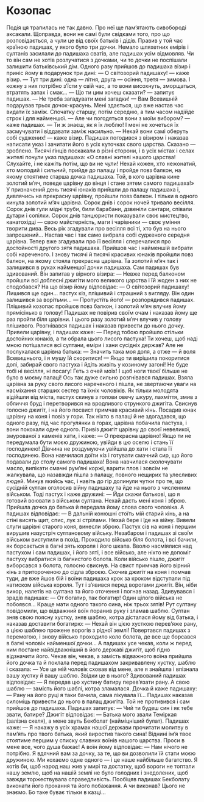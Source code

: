 # Козопас

Подія ця трапилась не так давно. Про неї ще пам’ятають сивобороді аксакали. Щоправда, вони не самі були свідками того, про що розповідається, а чули це від своїх батьків і дідів.
Правив у той час країною падишах, у якого було три дочки. Немало шляхетних емірів і султанів засилали до падишаха сватів, але падишах усім відмовляв. Чи то він сам не хотів розлучатися з дочками, чи то дочки не поспішали залишити батьківський дім.
Одного разу прийшов до падишаха візир і приніс йому в подарунок три дині:
— О світозорий падишаху! — каже візир. — Тут три дині: одна — літня, друга — осіння, третя — зимова. І кожну з них потрібно з’їсти у свій час, а то вони висохнуть, зморщаться, втратять запах і смак...
— Що ти цим хочеш сказати? — запитує падишах. — Не треба загадувати мені загадки!
— Вам Всевишній подарував трьох дочок-красунь. Мені здається, що вже настав час видати їх заміж. Спочатку старшу, потім середню, а тим часом надійде строк і для найменшої.
— Але чи погодяться вони з моїм вибором? — каже падишах. — Ти ж знаєш, як я їх люблю! І мені не хочеться їх засмучувати і віддавати заміж насильно. — Нехай вони самі оберуть собі суджених! — каже візир.
Падишах погодився з візиром і наказав написати указ
і зачитати його в усіх куточках свого царства.
Сказано — зроблено. Тисячі гінців поскакали в різні сторони, і в усіх містах і селах жителі почули указ падишаха:
«О славні жителі нашого царства! Слухайте, і не кажіть потім, що ви не чули! Нехай кожен, хто нежонатий, хто молодий і сильний, прийде до палацу і пройде повз балкон, на якому стоятиме старша дочка падишаха. Той, в кого царівна кине золотий м’яч, поведе царівну до вінця і стане зятем самого падишаха!»
У призначений день тисячі юнаків прийшли до палацу падишаха і, дивлячись на прекрасну царівну, пройшли повз балкон. І тільки в одного кинула золотий м’яч царівна.
Сорок днів і сорок ночей тривало весілля. Сорок днів гули мідні труби, били барабани, дзвеніли сантари, співали дутари і сопілки. Сорок днів танцюристи показували своє мистецтво, канатохідці — свою майстерність, маги і чарівники — своє уміння творити дива.
Весь рік згадували про весілля всі ті, хто був на нього запрошений...
Настав час і так само вибрала собі судженого середня царівна. Тепер вже згадували про її весілля і сперечалися про достойності другого зятя падишаха.
Прийшов час і найменшій вибрати собі нареченого. І знову тисячі й тисячі красивих юнаків пройшли повз балкон, на якому стояла прекрасна царівна. Та золотий м’яч так і залишився в руках найменшої дочки падишаха. Сам падишах був здивований. Він запитав у вірного візира:
— Невже перед балконом пройшли всі доблесні джигіти мого великого царства і їй жоден з них не сподобався?
На що візир йому відповідає:
— О світозорий падишаху! Лишився ще один... пастух кіз, плішивий і страшний з вигляду. Він один залишився за ворітьми...
— Пропустіть його! — розпорядився падишах.
Плішивий козопас пройшов повз балкон, і золотий м’яч
влучив йому прямісінько в голову! Падишах не повірив своїм очам і наказав йому ще раз пройти біля царівни. І цього разу золотий м’яч влучив у голову плішивого. Розгнівався падишах і наказав привести до нього дочку. Привели царівну, і падишах каже:
— Перед тобою пройшло стільки достойних юнаків, а ти обрала цього лисого пастуха! Ти хочеш, щоб наді мною потішалися всі султани, еміри і хани сусідніх держав?
Але не послухалася царівна батька:
— Значить така моя доля, а отже — й воля Всевишнього, і я мушу їй скоритися!
— Якщо ти вирішила покоритися долі, забирай свого пастуха і йдіть живіть у козиному загоні! Не буде тобі ні весілля, ні посагу! Геть з очей моїх! І щоб ноги твоєї більше не було в моєму палаці!
Ось так дуже сильно розгнівався падишах.
Взяла царівна за руку свого лисого нареченого і пішла, не звертаючи уваги на насміхання старших сестер та їхніх чоловіків. Як тільки молодята відійшли від міста, пастух скинув з голови овечу шкуру, лахміття, змив з обличчя бруд і перетворився на вродливого стрункого джигіта. Свиснув голосно джигіт, і на його посвист примчав красивий кінь. Посадив юнак царівну на коня і повіз у гори. Так ніхто в палаці й не здогадався, що одного разу, під час прогулянки в горах, царівна побачила пастуха, і вони покохали одне одного.
Привіз джигіт царівну до своєї невеликої, змурованої з каменів хати, і каже:
— О прекрасна царівно! Якщо ти не передумала бути моєю дружиною, увійди в цю оселю і стань її господинею!
Дівчина не роздумуючи увійшла до хати і стала її господинею. Вона навчилася доїти кіз і готувати смачний сир, що його подавали до столу самого падишаха! Вона навчилася сколочувати масло, випікати смачні рум’яні коржі, варити плов і зовсім не жалкувала, що назавжди пішла з палацу, повного нещирих та улесливих людей.
Минув якийсь час, і навіть до гір долинули чутки про те, що сусідній султан оголосив війну падишаху та йде на нього з численним військом. Тоді пастух і каже дружині:
— Йди скажи батькові, що я готовий воювати з військом султана. Нехай дасть мені коня і зброю.
Прийшла дочка до батька й передала йому слова свого чоловіка. А падишах відповідає: — В дальній конюшні стоїть мій старий кінь, а на стіні висять щит, спис, лук зі стрілами. Нехай бере і їде на війну.
Вивели слуги царівні старого коня, винесли зброю.
Пастух сів на коня і першим вирушив назустріч султановому війську. Незабаром і падишах зі своїм військом виступили в похід.
Проходило військо біля болота, і всі бачили, як борсається в багні зять короля і його шкапа. Вволю насміялися над пастухом і сам падишах, і його зяті, і все військо, але ніхто не допоміг пастуху вибратися із багнистого болота.
Коли військо пішло, джигіт виборсався з болота, голосно свиснув. На свист примчав його вірний кінь з притороченою до сідла зброєю. Скочив джигіт на коня і помчав туди, де вже йшов бій і воїни падишаха крок за кроком відступали під натиском війська короля. Тут і з’явився перед ворогами джигіт. Він, ніби вихор, налетів на султана та його оточення і погнав назад. Здивувався і зрадів падишах:
— От богатир, так богатир! Один цілого війська не побоявся... Краще мати одного такого сина, ніж трьох зятів!
Рут султану повідомили, що відважний воїн поранив руку і зламав шаблю.
Султан зняв свою поясну хустку, зняв шаблю, котра дісталася йому від батька, і наказав доставити богатирю:
— Нехай він цією хусткою перев’яже рану, а цією шаблею прожене ворогів з рідної землі!
Повертався падишах з перемогою, і знову військо проходило коло болота, де все ще борсався в багні чоловік найменшої дочки... А падишах усе чекав, коли ж перед ним постане найвідважніший в його державі джигіт, щоб гідно відзначити його.
Чекав він, чекав, а замість відважного воїна прийшла його дочка та й поклала перед падишахом закривавлену хустку, шаблю і сказала:
— Усе це мій чоловік сховав від мене, але я знайшла і впізнала вашу хустку й вашу шаблю. Звідки це в нього?
Здивований падишах відповідає:
— Я передав цю хустину батиру перев’язати рану. А свою шаблю — замість його шаблі, котра зламалася.
Дочка й каже падишаху:
— Рану на його руці я таки бачила, сама лікувала її...
Падишах наказав силоміць привести до нього в палац
джигіта. Той не противився і сам прийшов до падишаха. Падишах запитує:
— Чий ти будеш син і як тебе звати, батире?
Джигіт відповідає:
— Батька мого звали Теміркая (залізна скеля), а мене звуть Бекболат (найміцніший булат).
Падишах каже:
— Я накажу в усіх храмах нашої держави прочитати молитву в пам’ять про твого батька, який виростив такого сина! Віднині ім’я твоє стоятиме першим у списку славних воїнів нашого царства. Проси в мене все, чого душа бажає!
А воїн йому відповідає:
— Нам нічого не потрібно. Я вдячний вам за дочку, за те, що ви дозволили їй стати моєю дружиною. Ми кохаємо одне одного — і це наше найбільше багатство. Я хотів би, щоб народ наш жив у мирі та достатку, щоб вороги не топтали нашу землю, щоб на нашій землі не було голодних і знедолених, щоб завжди торжествувала справедливість.
Пообіцяв падишах Бекболату виконати його прохання та його побажання. А чи виконав? Цього не знаємо. Бо таке буває тільки в казці...
